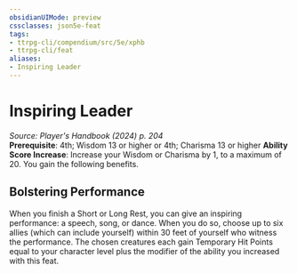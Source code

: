```yaml
---
obsidianUIMode: preview
cssclasses: json5e-feat
tags:
- ttrpg-cli/compendium/src/5e/xphb
- ttrpg-cli/feat
aliases:
- Inspiring Leader
---
```

# Inspiring Leader
*Source: Player's Handbook (2024) p. 204*  
**Prerequisite**: 4th; Wisdom 13 or higher or 4th; Charisma 13 or higher
**Ability Score Increase**: Increase your Wisdom or Charisma by 1, to a maximum of 20.
You gain the following benefits.

## Bolstering Performance

When you finish a Short or Long Rest, you can give an inspiring performance: a speech, song, or dance. When you do so, choose up to six allies (which can include yourself) within 30 feet of yourself who witness the performance. The chosen creatures each gain Temporary Hit Points equal to your character level plus the modifier of the ability you increased with this feat.